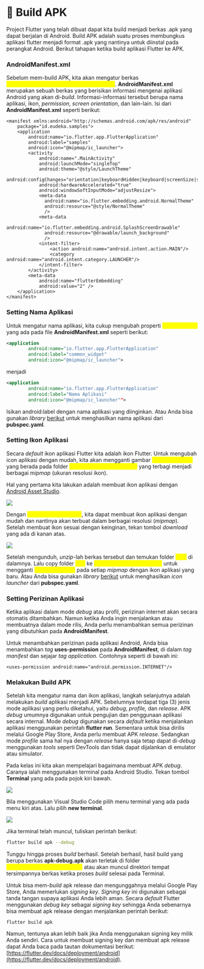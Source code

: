 # 📖 Build APK

Project Flutter yang telah dibuat dapat kita build menjadi berkas .apk yang dapat berjalan di Android. Build APK adalah suatu proses membungkus aplikasi flutter menjadi format .apk yang nantinya untuk diinstal pada perangkat Android. Berikut tahapan ketika build aplikasi Flutter ke APK.

### AndroidManifest.xml

Sebelum mem-build APK, kita akan mengatur berkas <mark style="color:yellow;">`android/app/src/main/AndroidManifest.xml`</mark>. **AndroidManifest.xml** merupakan sebuah berkas yang berisikan informasi mengenai aplikasi Android yang akan di-_build_. Informasi-informasi tersebut berupa nama aplikasi, ikon, _permission_, _screen orientation_, dan lain-lain. Isi dari **AndroidManifest.xml** seperti berikut:

```
<manifest xmlns:android="http://schemas.android.com/apk/res/android"
    package="id.eudeka.samples">
    <application
        android:name="io.flutter.app.FlutterApplication"
        android:label="samples"
        android:icon="@mipmap/ic_launcher">
        <activity
            android:name=".MainActivity"
            android:launchMode="singleTop"
            android:theme="@style/LaunchTheme"
            android:configChanges="orientation|keyboardHidden|keyboard|screenSize|smallestScreenSize|locale|layoutDirection|fontScale|screenLayout|density|uiMode"
            android:hardwareAccelerated="true"
            android:windowSoftInputMode="adjustResize">
            <meta-data
              android:name="io.flutter.embedding.android.NormalTheme"
              android:resource="@style/NormalTheme"
              />
            <meta-data
              android:name="io.flutter.embedding.android.SplashScreenDrawable"
              android:resource="@drawable/launch_background"
              />
            <intent-filter>
                <action android:name="android.intent.action.MAIN"/>
                <category android:name="android.intent.category.LAUNCHER"/>
            </intent-filter>
        </activity>
        <meta-data
            android:name="flutterEmbedding"
            android:value="2" />
    </application>
</manifest>
```

### Setting Nama Aplikasi

Untuk mengatur nama aplikasi, kita cukup mengubah properti <mark style="color:yellow;">`android:label`</mark> yang ada pada file **AndroidManifest.xml** seperti berikut:

```xml
<application
        android:name="io.flutter.app.FlutterApplication"
        android:label="common_widget"
        android:icon="@mipmap/ic_launcher">
```

menjadi

```xml
<application
        android:name="io.flutter.app.FlutterApplication"
        android:label="Nama Aplikasi"
        android:icon="@mipmap/ic_launcher"">
```

Isikan android:label dengan nama aplikasi yang diinginkan. Atau Anda bisa gunakan _library_ [berikut](https://pub.dev/packages/flutter\_launcher\_name) untuk menghasilkan nama aplikasi dari **pubspec.yaml**.

### Setting Ikon Aplikasi

Secara _default_ ikon aplikasi Flutter kita adalah ikon Flutter. Untuk mengubah icon aplikasi dengan mudah, kita akan mengganti gambar <mark style="color:yellow;">`ic_launcher.png`</mark> yang berada pada folder <mark style="color:yellow;">`android/app/src/main/res/`</mark> yang terbagi menjadi berbagai _mipmap_ (ukuran resolusi ikon).

Hal yang pertama kita lakukan adalah membuat ikon aplikasi dengan [Android Asset Studio](https://romannurik.github.io/AndroidAssetStudio/icons-launcher.html).

![](https://dicoding-web-img.sgp1.cdn.digitaloceanspaces.com/original/academy/dos:2cc1c2271b0aba82b3a851ea24a2f72420211021140854.jpeg)

Dengan <mark style="color:yellow;">`Android Asset Studio`</mark>, kita dapat membuat ikon aplikasi dengan mudah dan nantinya akan terbuat dalam berbagai resolusi (_mipmap_). Setelah membuat ikon sesuai dengan keinginan, tekan tombol _download_ yang ada di kanan atas.

![](https://dicoding-web-img.sgp1.cdn.digitaloceanspaces.com/original/academy/dos:74f604db01c154e4e48c9f5db588d95820211021140821.jpeg)

Setelah mengunduh, _unzip_-lah berkas tersebut dan temukan folder <mark style="color:yellow;">`res/`</mark> di dalamnya. Lalu copy folder <mark style="color:yellow;">res/</mark> ke <mark style="color:yellow;">`android/app/src/main/res/`</mark> untuk mengganti <mark style="color:yellow;">`ic_launcher.png`</mark> pada setiap _mipmap_ dengan ikon aplikasi yang baru. Atau Anda bisa gunakan _library_ [berikut](https://pub.dev/packages/flutter\_launcher\_icons) untuk menghasilkan _icon launcher_ dari **pubspec.yaml**.

### Setting Perizinan Aplikasi

Ketika aplikasi dalam mode _debug_ atau profil, perizinan internet akan secara otomatis ditambahkan. Namun ketika Anda ingin menjalankan atau membuatnya dalam mode rilis, Anda perlu menambahkan semua perizinan yang dibutuhkan pada **AndroidManifest**.

Untuk menambahkan perizinan pada aplikasi Android, Anda bisa menambahkan _tag_ **uses-permission** pada **AndroidManifest**, di dalam _tag_ _manifest_ dan sejajar _tag application._ Contohnya seperti di bawah ini:

```
<uses-permission android:name="android.permission.INTERNET"/>
```

### Melakukan Build APK

Setelah kita mengatur nama dan ikon aplikasi, langkah selanjutnya adalah melakukan _build_ aplikasi menjadi APK. Sebelumnya terdapat tiga (3) jenis mode aplikasi yang perlu diketahui, yaitu _debug_, _profile,_ dan _release_. APK _debug_ umumnya digunakan untuk pengujian dan penggunaan aplikasi secara internal. Mode _debug_ digunakan secara _default_ ketika menjalankan aplikasi menggunakan perintah **flutter run**. Sementara untuk bisa dirilis melalui Google Play Store, Anda perlu membuat APK _release_. Sedangkan mode _profile_ sama hal nya dengan _release_ hanya saja tetap dapat di-_debug_ menggunakan _tools_ seperti DevTools dan tidak dapat dijalankan di emulator atau simulator.

Pada kelas ini kita akan mempelajari bagaimana membuat APK _debug_. Caranya ialah menggunakan terminal pada Android Studio. Tekan tombol **Terminal** yang ada pada pojok kiri bawah.

![](https://dicoding-web-img.sgp1.cdn.digitaloceanspaces.com/original/academy/dos:a2426b471743e6307fdce313df22a7de20211021141027.jpeg)

Bila menggunakan Visual Studio Code pilih menu terminal yang ada pada menu kiri atas. Lalu pilih **new terminal**.

![](https://dicoding-web-img.sgp1.cdn.digitaloceanspaces.com/original/academy/dos:0b59500b5ac1f489c449459e0f2633e020211021141011.jpeg)

Jika terminal telah muncul, tuliskan perintah berikut:

```bash
flutter build apk --debug
```

Tunggu hingga proses _build_ berhasil. Setelah berhasil, hasil build yang berupa berkas **apk-debug.apk** akan terletak di folder <mark style="color:yellow;">`build/app/outputs/apk/debug/`</mark> atau akan muncul direktori tempat tersimpannya berkas ketika proses _build_ selesai pada Terminal.

Untuk bisa mem-_build_ apk release dan mengunggahnya melalui Google Play Store, Anda memerlukan _signing key_. _Signing key_ ini digunakan sebagai tanda tangan supaya aplikasi Anda lebih aman. Secara _default_ Flutter menggunakan _debug key_ sebagai _signing key_ sehingga Anda sebenarnya bisa membuat apk release dengan menjalankan perintah berikut:

```
flutter build apk
```

Namun, tentunya akan lebih baik jika Anda menggunakan signing key milik Anda sendiri. Cara untuk membuat signing key dan membuat apk release dapat Anda baca pada tautan dokumentasi berikut: [https://flutter.dev/docs/deployment/android](https://flutter.dev/docs/deployment/android).
